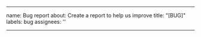 ______________________________________________________________________

name: Bug report
about: Create a report to help us improve
title: "\[BUG\]"
labels: bug
assignees: ''

______________________________________________________________________

